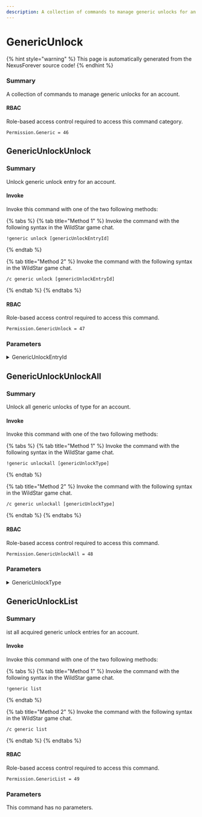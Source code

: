 ```yaml
---
description: A collection of commands to manage generic unlocks for an account.
---
```


# GenericUnlock

{% hint style="warning" %}
This page is automatically generated from the NexusForever source code!
{% endhint %}

### Summary

A collection of commands to manage generic unlocks for an account.

#### RBAC

Role-based access control required to access this command category.

```
Permission.Generic = 46
```

## GenericUnlockUnlock

### Summary

Unlock generic unlock entry for an account.

#### Invoke

Invoke this command with one of the two following methods:

{% tabs %}
{% tab title="Method 1" %}
Invoke the command with the following syntax in the WildStar game chat.

```
!generic unlock [genericUnlockEntryId]
```
{% endtab %}

{% tab title="Method 2" %}
Invoke the command with the following syntax in the WildStar game chat.

```
/c generic unlock [genericUnlockEntryId]
```
{% endtab %}
{% endtabs %}

#### RBAC

Role-based access control required to access this command.

```
Permission.GenericUnlock = 47
```

### Parameters

<details>

<summary>GenericUnlockEntryId</summary>

#### Summary

Generic unlock entry to unlock.

#### Optional

No

</details>

## GenericUnlockUnlockAll

### Summary

Unlock all generic unlocks of type for an account.

#### Invoke

Invoke this command with one of the two following methods:

{% tabs %}
{% tab title="Method 1" %}
Invoke the command with the following syntax in the WildStar game chat.

```
!generic unlockall [genericUnlockType]
```
{% endtab %}

{% tab title="Method 2" %}
Invoke the command with the following syntax in the WildStar game chat.

```
/c generic unlockall [genericUnlockType]
```
{% endtab %}
{% endtabs %}

#### RBAC

Role-based access control required to access this command.

```
Permission.GenericUnlockAll = 48
```

### Parameters

<details>

<summary>GenericUnlockType</summary>

#### Summary

Generic unlock type to unlock all entries from.

#### Values

The following numeric values can be used for this parameter.

```
Unknown = 0,
Dye     = 1,
```

#### Optional

No

</details>

## GenericUnlockList

### Summary

ist all acquired generic unlock entries for an account.

#### Invoke

Invoke this command with one of the two following methods:

{% tabs %}
{% tab title="Method 1" %}
Invoke the command with the following syntax in the WildStar game chat.

```
!generic list
```
{% endtab %}

{% tab title="Method 2" %}
Invoke the command with the following syntax in the WildStar game chat.

```
/c generic list 
```
{% endtab %}
{% endtabs %}

#### RBAC

Role-based access control required to access this command.

```
Permission.GenericList = 49
```

### Parameters

This command has no parameters.

